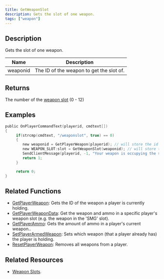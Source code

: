 ```yaml
---
title: GetWeaponSlot
description: Gets the slot of one weapon.
tags: ["weapon"]
---
```


<versionWarn version='open.mp RC1' />

## Description

Gets the slot of one weapon.

| Name      | Description                                                               |
| --------- | ------------------------------------------------------------------------- |
| weaponid  | The ID of the weapon to get the slot of.                                  |

## Returns

The number of the [weapon slot](../resources/weaponslots) (0 - 12)

## Examples

```c
public OnPlayerCommandText(playerid, cmdtext[])
{
     if(strcmp(cmdtext, "/weaponslot", true) == 0)
     {
        new weaponid = GetPlayerWeapon(playerid); // will store the id of the weapon the player is currently holding
        new WEAPON_SLOT:slot = GetWeaponSlot(weaponid); // will store the id of the weapon slot
        SendClientMessage(playerid, -1, "Your weapon is occupying the slot %d.", _:slot); // sends a formatted message to the player
        return 1;
     }

     return 0;
}
```

## Related Functions

- [GetPlayerWeapon](GetPlayerWeapon): Gets the ID of the weapon a player is currently holding.
- [GetPlayerWeaponData](GetPlayerWeaponData): Get the weapon and ammo in a specific player's weapon slot (e.g. the weapon in the 'SMG' slot).
- [GetPlayerAmmo](GetPlayerAmmo): Gets the amount of ammo in a player's current weapon..
- [SetPlayerArmedWeapon](SetPlayerArmedWeapon): Sets which weapon (that a player already has) the player is holding.
- [ResetPlayerWeapon](ResetPlayerWeapons): Removes all weapons from a player.

## Related Resources

- [Weapon Slots](../resources/weaponslots).
